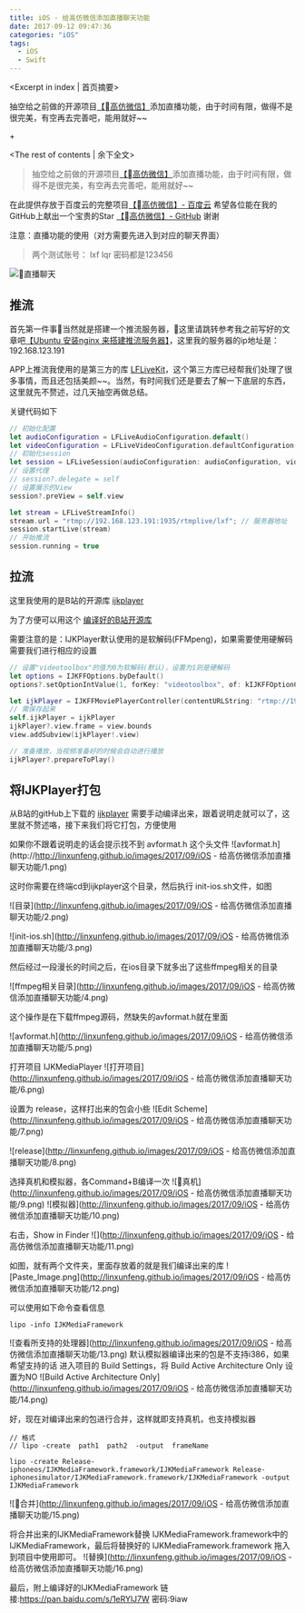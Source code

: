 ```yaml
---
title: iOS - 给高仿微信添加直播聊天功能
date: 2017-09-12 09:47:36
categories: "iOS"
tags:
  - iOS
  - Swift
---
```


<Excerpt in index | 首页摘要> 

抽空给之前做的开源项目[【高仿微信】](https://github.com/LinXunFeng/LXFWeChat)添加直播功能，由于时间有限，做得不是很完美，有空再去完善吧，能用就好~~

+<!-- more -->

<The rest of contents | 余下全文>

> 抽空给之前做的开源项目[【高仿微信】](https://github.com/LinXunFeng/LXFWeChat)添加直播功能，由于时间有限，做得不是很完美，有空再去完善吧，能用就好~~

在此提供存放于百度云的完整项目[【高仿微信】- 百度云](https://pan.baidu.com/s/1bpB55Bx)
希望各位能在我的GitHub上献出一个宝贵的Star [【高仿微信】- GitHub](https://github.com/LinXunFeng/LXFWeChat)
谢谢


注意：直播功能的使用（对方需要先进入到对应的聊天界面）

> 两个测试账号： lxf lqr  密码都是123456

![直播聊天](https://github.com/LinXunFeng/LXFWeChat/raw/master/Screenshots/8.gif)

## 推流
首先第一件事当然就是搭建一个推流服务器，这里请跳转参考我之前写好的文章吧[【Ubuntu 安装nginx 来搭建推流服务器】](/2017/09/12/Ubuntu-安装nginx-来搭建推流服务器/)，这里我的服务器的ip地址是：192.168.123.191

APP上推流我使用的是第三方的库 [LFLiveKit](https://github.com/LaiFengiOS/LFLiveKit)，这个第三方库已经帮我们处理了很多事情，而且还包括美颜~~。当然，有时间我们还是要去了解一下底层的东西，这里就先不赘述，过几天抽空再做总结。

关键代码如下

```swift
// 初始化配置
let audioConfiguration = LFLiveAudioConfiguration.default()
let videoConfiguration = LFLiveVideoConfiguration.defaultConfiguration(for: .low2, outputImageOrientation: .portrait)
// 初始化session
let session = LFLiveSession(audioConfiguration: audioConfiguration, videoConfiguration: videoConfiguration)
// 设置代理
// session?.delegate = self
// 设置展示的View
session?.preView = self.view
```

```swift
let stream = LFLiveStreamInfo()
stream.url = "rtmp://192.168.123.191:1935/rtmplive/lxf"; // 服务器地址
session.startLive(stream)
// 开始推流
session.running = true
```

## 拉流
这里我使用的是B站的开源库 [ijkplayer](https://github.com/Bilibili/ijkplayer) 

为了方便可以用这个 [编译好的B站开源库](https://github.com/LinXunFeng/IJKFramework)

需要注意的是：IJKPlayer默认使用的是软解码(FFMpeng)，如果需要使用硬解码需要我们进行相应的设置
```swift
// 设置"videotoolbox"的值为0为软解码(默认)，设置为1则是硬解码
let options = IJKFFOptions.byDefault()
options?.setOptionIntValue(1, forKey: "videotoolbox", of: kIJKFFOptionCategoryPlayer)

let ijkPlayer = IJKFFMoviePlayerController(contentURLString: "rtmp://192.168.123.191:1935/rtmplive/lxf", with: options)
// 需保存起来
self.ijkPlayer = ijkPlayer
ijkPlayer?.view.frame = view.bounds
view.addSubview(ijkPlayer!.view)

// 准备播放，当视频准备好的时候会自动进行播放
ijkPlayer?.prepareToPlay()
```

## 将IJKPlayer打包

从B站的gitHub上下载的 [ijkplayer](https://github.com/Bilibili/ijkplayer) 需要手动编译出来，跟着说明走就可以了，这里就不赘述咯，接下来我们将它打包，方便使用

如果你不跟着说明走的话会提示找不到 avformat.h 这个头文件
![avformat.h](http://http://linxunfeng.github.io/images/2017/09/iOS - 给高仿微信添加直播聊天功能/1.png)

这时你需要在终端cd到ijkplayer这个目录，然后执行 init-ios.sh文件，如图

![目录](http://linxunfeng.github.io/images/2017/09/iOS - 给高仿微信添加直播聊天功能/2.png)

![init-ios.sh](http://linxunfeng.github.io/images/2017/09/iOS - 给高仿微信添加直播聊天功能/3.png)

然后经过一段漫长的时间之后，在ios目录下就多出了这些ffmpeg相关的目录

![ffmpeg相关目录](http://linxunfeng.github.io/images/2017/09/iOS - 给高仿微信添加直播聊天功能/4.png)

这个操作是在下载ffmpeg源码，然缺失的avformat.h就在里面

![avformat.h](http://linxunfeng.github.io/images/2017/09/iOS - 给高仿微信添加直播聊天功能/5.png)


打开项目 IJKMediaPlayer
![打开项目](http://linxunfeng.github.io/images/2017/09/iOS - 给高仿微信添加直播聊天功能/6.png)

设置为 release，这样打出来的包会小些
![Edit Scheme](http://linxunfeng.github.io/images/2017/09/iOS - 给高仿微信添加直播聊天功能/7.png)

![release](http://linxunfeng.github.io/images/2017/09/iOS - 给高仿微信添加直播聊天功能/8.png)

选择真机和模拟器，各Command+B编译一次
![真机](http://linxunfeng.github.io/images/2017/09/iOS - 给高仿微信添加直播聊天功能/9.png)
![模拟器](http://linxunfeng.github.io/images/2017/09/iOS - 给高仿微信添加直播聊天功能/10.png)

右击，Show in Finder
![](http://linxunfeng.github.io/images/2017/09/iOS - 给高仿微信添加直播聊天功能/11.png)

如图，就有两个文件夹，里面存放着的就是我们编译出来的库
![Paste_Image.png](http://linxunfeng.github.io/images/2017/09/iOS - 给高仿微信添加直播聊天功能/12.png)

可以使用如下命令查看信息
```shell 
lipo -info IJKMediaFramework
```
![查看所支持的处理器](http://linxunfeng.github.io/images/2017/09/iOS - 给高仿微信添加直播聊天功能/13.png)
默认模拟器编译出来的包是不支持i386，如果希望支持的话
进入项目的 Build Settings，将 Build Active Architecture Only 设置为NO
![Build Active Architecture Only](http://linxunfeng.github.io/images/2017/09/iOS - 给高仿微信添加直播聊天功能/14.png)

好，现在对编译出来的包进行合并，这样就即支持真机，也支持模拟器
```shell
// 格式
// lipo -create  path1  path2  -output  frameName

lipo -create Release-iphoneos/IJKMediaFramework.framework/IJKMediaFramework Release-iphonesimulator/IJKMediaFramework.framework/IJKMediaFramework -output IJKMediaFramework
```

![合并](http://linxunfeng.github.io/images/2017/09/iOS - 给高仿微信添加直播聊天功能/15.png)

将合并出来的IJKMediaFramework替换 IJKMediaFramework.framework中的IJKMediaFramework，最后将替换好的 IJKMediaFramework.framework 拖入到项目中使用即可。
![替换](http://linxunfeng.github.io/images/2017/09/iOS - 给高仿微信添加直播聊天功能/16.png)

最后，附上编译好的IJKMediaFramework
链接:https://pan.baidu.com/s/1eRYlJ7W 密码:9iaw



<div class="github-widget" data-repo="LinXunFeng/LXFWeChat"></div>